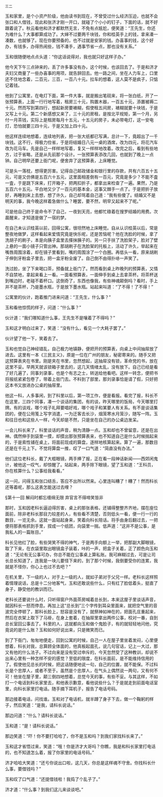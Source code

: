     三二 

   玉和家里，是个小资产阶级，他由读书到现在，不曾受过什么经济压迫，也就不会张口和人借钱，现此和张济才刚一开口，就碰了个小小的钉子，下面的话，就不好跟着说了。秋云看他和济才都默然无言，不免有点尴尬，便笑道：“王先生，你还为难什么？大事都算成功了。大婶不过要两千块钱，你和桂英手上的钱，拿来凑一凑数，也就够了。现在你要预备的，也不过就是安家的钱。办喜事的钱，这个好办，有钱多，办得热闹些，钱不凑手，遇事节省一点，那也没有关系。”

   玉和很随便地点点头道：“你这话说得对，我也就只好这样子办。”

   他今天下午三点钟来的，丢了许多事没有办，这个时候，也该回去了。于是和济才夫妇又商量了一些办喜事的用项，就告辞回去。他一路之间，坐在人力车上，口里还不住地念着，二百元，三百，一百八十元。拉车的想着，这人莫不是疯子，只惦记着钱。

   他到了公寓里，在电灯下面，第一件大事，就是搬出笔砚来，将一张白纸，开了一张预算表，上面一行行地写着，租房三十元，购置木器，一百五十元，添置被褥二十元。然而写到第四行，想起新房要裱糊，假使租五间房，裱糊就要十块钱，于是又写上十元。第二个新感想又来了，三十元的房租，是按北平规矩，第一个月，另付一月茶钱，实际上是租房每月十五元，十五元的房子，未必带电灯，这一安电灯，恐怕就要三四十元，于是又加上四十元。

   他这样连续地想着，连续地列表，把一张大纸都已写满，总计一下，竟超出了一千块钱。这不行，得极力俭省，于是将结婚日八元一桌的酒席，改为四元，将花汽车改为花马车。先是自己一样样地写着，复又一样样地改着。改完之后，看到有些地方，过于省略，还是从先前那个设计。一张预算表添改几回，也就到了晚上一点钟。自己明早还要上衙门呢，便舍弃了这预算表，上床睡觉。

   可是头一落枕，想得更厉害。记得自己邮政储金和银行里的存款，共有六百五十五元，可是又仿佛是五百六十五元，这里面相差倒有一百元，究竟是多少？不能不査一査，于是跳下床来，打开箱子，把两扣折子，都拿出来检查了一遍。果然，乃是五百六十五元。平白地又少了一百元的基本金，这事又棘手一点了。于是把折子放好，再睡到床上去想，想了许久，自己却骂着自己道：“我有些傻了。结婚又不是明天的事，我今晚这样着急做什么？睡罢，要不然，明早又起来不了呢。”

   可是他自己终于是命令不了自己，一夜到天亮，他都忙碌着在搜罗结婚的用费。次晨醒来，才知道是做了一宿的梦。

   在自己未认识桂英以前，回得公寓，很坦然地上床睡觉。自从认识桂英以后，常是整夜地做梦，这样看起来爱情究竟是快乐呢，还是苦恼呢？他在洗脸的时候，拿了洗胡子的刷子，本是向胰子盒里去搽抹胰子的。另一只手扶了洗脸架子，脸对了壁上悬的一面小镜子只管出神。那胡刷子在洗脸架的托板上，活动了许久，举起来在嘴唇周围涂着，却在镜子里看到，嘴的周围涂了一个白圈。再低头一看，原来胡刷子伸到牙粉盒子里去，把一盒牙粉全废了。自己倒不由得扑哧一声笑了。

   洗过脸，坐了下来喝口茶，预备就上衙门了。然而看到桌上昨晚列的预算表，又情不自禁地，拿起来看上一看。一面看预算表，一面伸手到桌上去拿茶杯。将茶杯送到嘴边时，老碰不着杯口。这倒奇了，东西也像我，有些神魂颠倒吗？看时，手上并不是茶杯，乃是墨水瓶，于是放下墨水瓶。站起来叫道：“了不得！了不得！”

   公寓里的伙计，跑着推门进来问道：“王先生，什么事？”

   玉和看他惊慌的样子，问道：“什么事？”

   伙计道：“我们哪知道什么事，王先生不是嚷着了不得吗？”

   玉和这才明白过来了，笑道：“没有什么，看见一个大耗子罢了。”

   伙计望了他一下，笑着去了。

   玉和也觉自己神经错乱，自己极力地镇静，便把开的预算表，向桌上中间抽屉放了进去。这里有一本《三民主义》，原是一位在广州的朋友，秘密寄来的。随手又把这预算表夹在书里。刚是夹在书里，忽然想起，这抽屉没有锁，革命党的书，放在这里不妥。早两天就该锁箱子里去的，这几天情绪太乱，没有放下。自己已经是看了好几遍了，同事刘录事，也是个有志之士，转送给他看吧。这样一转念，便把书将报纸紧紧包卷了，带着上衙门去。不料到了部里，那刘录事恰是请了假，只好把这本书又放进办公桌的抽屉里。

   他这一科，人多事闲，到了科里以后，第一项工作，便是看报。看完了报，科长不在这里，三四个同事，凑一个谈话的集团，有的谈，昨天哪里的饭局，今天哪里打牌。有的谈戏，哪个戏子礼拜要唱好戏，哪个戏子和某要人有关系。有不是谈话集团的，便在公用笺上写字消遣，一为迁客去长沙，烟笼寒水月笼沙，随写一阵。玉和往日也和这些人一样，今天却是不然，只是坐在自己的办公桌边发呆。

   一会儿科长来了，科里谈话的声音，稍为清静一点。玉和却也不曾留意，还是在出神。偶然伸手到袋里一摸，却摸出那张预算表来，也不知道自己是什么时候揣起来的，于是索性铺在桌上，将面前现成的算盘，逐样地核算起来。算了一遍，那数目还是在千元上下。不觉将算盘一推，叹了一口气道：“简直没有办法。”

   他们这位老科长，戴了大框眼镜，两手捧了报，正在看一段神话新闻——西郊闲鬼计，被他这一叹气，却惊醒了。站起来，两手除下眼镜，望了玉和道：“王科员，你在核算什么？公事给我看看。”

   这一问，问得玉和张口结舌，答应不出所以然来。心里连叫糟了！糟了！然而科长还等着呢，那么这表怎能送过去哩？

   §第十一回 解闷时都忘缠绵无限 弃官言不得啼笑皆非

   那时，玉和因老科长逼迫得厉害，桌上的那张表格，还铺得整整齐齐地，摆在座位面前，除非老科长那目力较差的人，有些看不清楚，否则低头一看，便一行一行的数目，一览无余。这就一面站起身来，笑着向科长陪话。将手由身后翻过去，一把便将那表格抓到手里，捏成一个纸团，向袋里一揣。低声道：“这并不是公事，是我私人的一篇账目。”

   科长见他红了脸，有些哭笑不得的神气，于是两手向额上一举，把那副大脚眼镜，取了下来，在衣袋里取出眼镜盒子装着，咔的一声，把盒子关着，正了颜色向玉和道：“无论有无公事可办，你总不能在公事桌上算私账。我可麻糊过去，可是让司长总长知道了，连我是一块儿要怪下来的，到了那个时候，我倒要受你的连累，我就是不怪你，你心上也过不去吧？”

   在机关里，下一级的人，对于上一级的人，就如子弟对于父兄一样。老科长这样照着情理说话，总是十二分地客气，玉和还敢说些什么，只有红了脸低着头，挺直了身子，静受他的教训而已。

   老科长还要说什么时，只听得窗户外面茶房喊着总长到，本来这屋子里谈话声音，就因科长一怒而停息。再加上这“总长到”三个字传到耳朵里面来，就把空气里的音波完全停顿了，那科长脸上，怒容是没有了，就祭神如神在的，把面孔庄重起来，然后在衣架上取下了马褂，在身上套着，在抽屉里拿出两件公事，校对一番，自到总长室回公事去了。科里的人，这就都向玉和做个鬼脸子，有的就轻轻地问他，究竟说的是什么账？玉和如何好说出来，只是微笑而已。

   到了下衙门，匆匆地便走，回到公寓的时候，自己一人在屋子里坐着发闷，心里便想着，科长对我，总算顾全体面的，他真板起面孔，说几句官话，记上一大过，那又有他的什么法子。不过向来是没有受过申斥的，今天忽然受了这种教训，却说不出来心里有一种怎样不安的感觉？至低的限度，在科长面前，是不能维持信用的了。假使他见总长的时候，把这话随便地说一句，自己的位置，就不能保。不过科长是个忠厚人，或者不至于。虽然是个忠厚人，在气头上偶然说一两句，又有何不可！他坐在屋子里，颠三倒四地想着，总觉今天的事，有些不妥。与其这样，不如打一个电话到科长家里去，和他表示歉意，看他说些什么？于是就走到前面电话室里，向科长家里打电话。随手摘下耳机子，报告了电话号码。

   那边接着电话，问找谁。玉和对了电话机，就半蹲了身子下去，做一个鞠躬的样子，然后笑道：“是我，请科长说话。”

   那边问道：“什么？请科长说话。”

   玉和道：“是！请科长说话。”

   那边笑道：“吓！你不要打哈哈了，你不是玉和吗？到我们家找科长来了。”

   玉和这才省悟过来，笑道：“哦！你是济才大哥吗？你瞧，我是和科长家里打电话的，也不知道怎么着，报了你家里的电话号码。”

   济才哈哈大笑道：“还亏你说出口啦，这几天，你总是这样魂不守舍。你找科长什么事，要借钱吗？”

   玉和叹了口气道：“还提借钱啦！我捣了个乱子了。”

   济才道：“什么事？到我们这儿来谈谈吧。”

